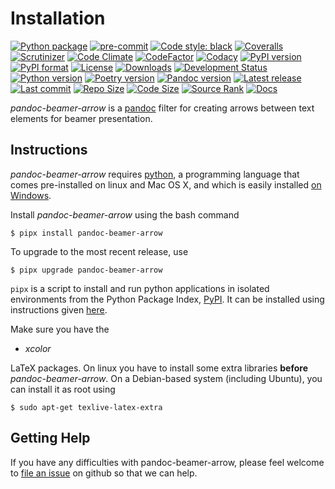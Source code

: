 Installation
============

[![Python package](https://github.com/chdemko/pandoc-beamer-arrow/workflows/Python%20package/badge.svg?branch=develop)](https://github.com/chdemko/pandoc-beamer-arrow/actions/workflows/python-package.yml)
[![pre-commit](https://img.shields.io/badge/pre--commit-enabled-brightgreen?logo=pre-commit)](https://github.com/pre-commit/pre-commit)
[![Code style: black](https://img.shields.io/badge/code%20style-black-000000.svg)](https://pypi.org/project/black/)
[![Coveralls](https://img.shields.io/coveralls/github/chdemko/pandoc-beamer-arrow/develop.svg?logo=Codecov&logoColor=white)](https://coveralls.io/github/chdemko/pandoc-beamer-arrow?branch=develop)
[![Scrutinizer](https://img.shields.io/scrutinizer/g/chdemko/pandoc-beamer-arrow.svg?logo=scrutinizer)](https://scrutinizer-ci.com/g/chdemko/pandoc-beamer-arrow/)
[![Code Climate](https://codeclimate.com/github/chdemko/pandoc-beamer-arrow/badges/gpa.svg)](https://codeclimate.com/github/chdemko/pandoc-beamer-arrow/)
[![CodeFactor](https://img.shields.io/codefactor/grade/github/chdemko/pandoc-beamer-arrow/develop.svg?logo=codefactor)](https://www.codefactor.io/repository/github/chdemko/pandoc-beamer-arrow)
[![Codacy](https://img.shields.io/codacy/grade/5e04e80fe4124ea18911026086fdafe9.svg?logo=codacy)](https://app.codacy.com/gh/chdemko/pandoc-beamer-arrow/)
[![PyPI version](https://img.shields.io/pypi/v/pandoc-beamer-arrow.svg?logo=pypi&logoColor=white)](https://pypi.org/project/pandoc-beamer-arrow/)
[![PyPI format](https://img.shields.io/pypi/format/pandoc-beamer-arrow.svg?logo=pypi&logoColor=white)](https://pypi.org/project/pandoc-beamer-arrow/)
[![License](https://img.shields.io/pypi/l/pandoc-beamer-arrow.svg?logo=pypi&logoColor=white)](https://raw.githubusercontent.com/chdemko/pandoc-beamer-arrow/develop/LICENSE)
[![Downloads](https://img.shields.io/pypi/dm/pandoc-beamer-arrow?logo=pypi&logoColor=white)](https://pepy.tech/project/pandoc-beamer-arrow)
[![Development Status](https://img.shields.io/pypi/status/pandoc-beamer-arrow.svg?logo=pypi&logoColor=white)](https://pypi.org/project/pandoc-beamer-arrow/)
[![Python version](https://img.shields.io/pypi/pyversions/pandoc-beamer-arrow.svg?logo=Python&logoColor=white)](https://pypi.org/project/pandoc-beamer-arrow/)
[![Poetry version](https://img.shields.io/badge/poetry-1.2%20|%201.3%20|%201.4%20|%201.5%20|%201.6%20|%201.7%20|%201.8-blue.svg?logo=poetry)](https://python-poetry.org/)
[![Pandoc version](https://img.shields.io/badge/pandoc-2.11%20|%202.12%20|%202.13%20|%202.14%20|%202.15%20|%202.16%20|%202.17%20|%202.18%20|%202.19%20|%203.0%20|%203.1%20|%203.2%20|%203.3-blue.svg?logo=markdown)](https://pandoc.org/)
[![Latest release](https://img.shields.io/github/release-date/chdemko/pandoc-beamer-arrow.svg?logo=github)](https://github.com/chdemko/pandoc-beamer-arrow/releases)
[![Last commit](https://img.shields.io/github/last-commit/chdemko/pandoc-beamer-arrow/develop?logo=github)](https://github.com/chdemko/pandoc-beamer-arrow/commit/develop/)
[![Repo Size](https://img.shields.io/github/repo-size/chdemko/pandoc-beamer-arrow.svg?logo=github)](http://pandoc-beamer-arrow.readthedocs.io/en/latest/)
[![Code Size](https://img.shields.io/github/languages/code-size/chdemko/pandoc-beamer-arrow.svg?logo=github)](http://pandoc-beamer-arrow.readthedocs.io/en/latest/)
[![Source Rank](https://img.shields.io/librariesio/sourcerank/pypi/pandoc-beamer-arrow.svg?logo=libraries.io&logoColor=white)](https://libraries.io/pypi/pandoc-beamer-arrow)
[![Docs](https://img.shields.io/readthedocs/pandoc-beamer-arrow.svg?logo=read-the-docs&logoColor=white)](http://pandoc-beamer-arrow.readthedocs.io/en/latest/)

*pandoc-beamer-arrow* is a [pandoc] filter for creating arrows between text
elements for beamer presentation.

[pandoc]: http://pandoc.org/

Instructions
------------

*pandoc-beamer-arrow* requires [python], a programming language that comes
pre-installed on linux and Mac OS X, and which is easily installed
[on Windows].

Install *pandoc-beamer-arrow* using the bash command

~~~shell-session
$ pipx install pandoc-beamer-arrow
~~~

To upgrade to the most recent release, use

~~~shell-session
$ pipx upgrade pandoc-beamer-arrow
~~~

`pipx` is a script to install and run python applications in isolated
environments from the Python Package Index, [PyPI]. It can be installed
using instructions given [here](https://pipx.pypa.io/stable/).

Make sure you have the

* *xcolor*

LaTeX packages. On linux you have to install some extra libraries **before**
*pandoc-beamer-arrow*. On a Debian-based system (including Ubuntu), you can
install it as root using

~~~shell-session
$ sudo apt-get texlive-latex-extra
~~~

[python]: https://www.python.org
[on Windows]: https://www.python.org/downloads/windows
[PyPI]: https://pypi.org


Getting Help
------------

If you have any difficulties with pandoc-beamer-arrow, please feel welcome to
[file an issue] on github so that we can help.

[file an issue]: https://github.com/chdemko/pandoc-beamer-arrow/issues

